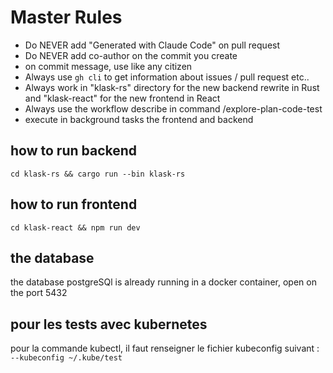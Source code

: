 # Master Rules
- Do NEVER add "Generated with Claude Code" on pull request
- Do NEVER add co-author on the commit you create
- on commit message, use like any citizen
- Always use `gh cli` to get information about issues / pull request etc..
- Always work in "klask-rs" directory for the new backend rewrite in Rust and "klask-react" for the new frontend in React
- Always use the workflow describe in command /explore-plan-code-test
- execute in background tasks the frontend and backend

## how to run backend
```
cd klask-rs && cargo run --bin klask-rs
```

## how to run frontend
```
cd klask-react && npm run dev
```

## the database
the database postgreSQl is already running in a docker container, open on the port 5432

## pour les tests avec kubernetes
pour la commande kubectl, il faut renseigner le fichier kubeconfig suivant :
`--kubeconfig ~/.kube/test`
